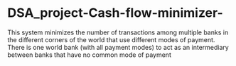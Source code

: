 # DSA_project-Cash-flow-minimizer-
This system minimizes the number of transactions among multiple banks in the different corners of the world that use different modes of payment. There is one world bank (with all payment modes) to act as an intermediary between banks that have no common mode of payment
